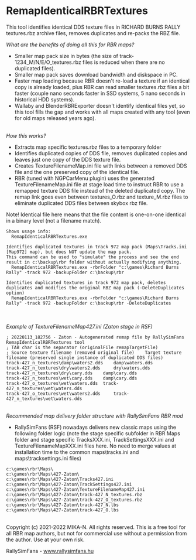 # RemapIdenticalRBRTextures

This tool identifies identical DDS texture files in RICHARD BURNS RALLY textures.rbz archive files, removes duplicates and re-packs the RBZ file.

*What are the benefits of doing all this for RBR maps?*
- Smaller map pack size in bytes (the size of track-1234_M/N/E/O_textures.rbz files is reduced when there are no duplicated files). 
- Smaller map pack saves download bandwidth and diskspace in PC.
- Faster map loading because RBR doesn't re-load a texture if an identical copy is already loaded, plus RBR can read smaller textures.rbz files a bit faster (couple nano seconds faster in SSD systems, 5 nano seconds in historical HDD systems).
- Wallaby and BlenderRBRExporter doesn't identify identical files yet, so this tool fills the gap and works with all maps created with any tool (even for old maps released years ago).

\
*How this works?*
- Extracts map specific textures.rbz files to a temporary folder
- Identifies duplicated copies of DDS file, removes duplicated copies and leaves just one copy of the DDS texture file.
- Creates TextureFilenameMap<MapID>.ini file with links between a removed DDS file and the one preserved copy of the identical file.
- RBR (tuned with NGPCarMenu plugin) uses the generated TextureFilenameMap<MapID>.ini file at stage load time to instruct RBR to use a remapped texture DDS file instead of the deleted duplicated copy. The remap link goes even between textures_O.rbz and texture_M.rbz files to eliminate duplicated DDS files between skybox rbz file.

Note! Identical file here means that the file content is one-on-one identical in a binary level (not a filename match).
 
 ```
 Shows usage info:
   RemapIdenticalRBRTextures.exe   

 Identifies duplicated textures in track 972 map pack (Maps\Tracks.ini [Map972] map), but does NOT update the map pack. 
 This command can be used to "simulate" the process and see the end result in c:\backup\rbr folder without actually modifying anything.
   RemapIdenticalRBRTextures.exe -rbrFolder "c:\games\Richard Burns Rally" -track 972 -backupFolder c:\backup\rbr

 Identifies duplicated textures in track 972 map pack, deletes duplicates and modifies the original RBZ map pack (-DeleteDuplicates option)
   RemapIdenticalRBRTextures.exe -rbrFolder "c:\games\Richard Burns Rally" -track 972 -backupFolder c:\backup\rbr -DeleteDuplicates
```
\
\
*Example of TextureFilenameMap427.ini (Zaton stage in RSF)*
 ```
; 20220113_182756 - Zaton - Autogenerated remap file by RallySimFans RemapIdenticalRBRTextures tool
; TAB char is the separator (originalFile remapTargetFile)
; Source texture filename (removed original file)    Target texture filename (preserved single instance of duplicated DDS files)
track-427_n_textures\damp\waters2.dds	 damp\waters.dds
track-427_n_textures\dry\waters2.dds	 dry\waters.dds
track-427_n_textures\dry\cary.dds	 damp\cary.dds
track-427_n_textures\wet\cary.dds	 damp\cary.dds
track-427_o_textures\wet\waters.dds	 track-427_n_textures\wet\waters.dds
track-427_o_textures\wet\waters2.dds	 track-427_n_textures\wet\waters.dds
 ```
 
 
\
*Recommended map delivery folder structure with RallySimFans RBR mod*
 - RallySimFans (RSF) nowadays delivers new classic maps using the following folder logic (note the stage specific subfolder in RBR Maps folder and stage specific TracksXXX.ini, TrackSettingsXXX.ini and TextureFilenameMapXXX.ini files here. No need to merge values at installation time to the common maps\tracks.ini and maps\tracksettings.ini files)
 
 ```
 c:\games\rbr\Maps\
 c:\games\rbr\Maps\427-Zaton\
 c:\games\rbr\Maps\427-Zaton\Tracks427.ini
 c:\games\rbr\Maps\427-Zaton\TrackSettings427.ini
 c:\games\rbr\Maps\427-Zaton\TextureFilenameMap427.ini
 c:\games\rbr\Maps\427-Zaton\track-427_N_textures.rbz
 c:\games\rbr\Maps\427-Zaton\track-427_O_textures.rbz
 c:\games\rbr\Maps\427-Zaton\track-427_N.lbs
 c:\games\rbr\Maps\427-Zaton\track-427_O.lbs
 ```

\
Copyright (c) 2021-2022 MIKA-N. All rights reserved. This is a free tool for all RBR map authors, but not for commercial use without a permission from the author. Use at your own risk.
 
RallySimFans - www.rallysimfans.hu
